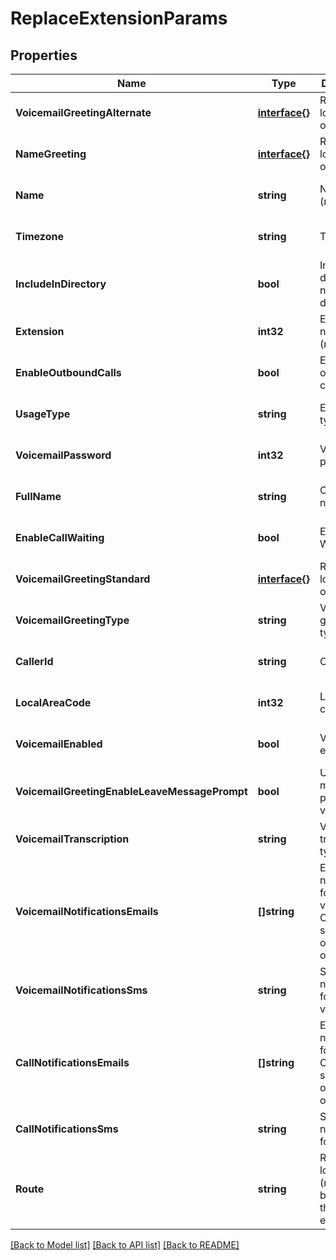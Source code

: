 # ReplaceExtensionParams

## Properties
Name | Type | Description | Notes
------------ | ------------- | ------------- | -------------
**VoicemailGreetingAlternate** | [**interface{}**](interface{}.md) | Recording lookup object | [optional] [default to null]
**NameGreeting** | [**interface{}**](interface{}.md) | Recording lookup object | [optional] [default to null]
**Name** | **string** | Name (required) | [optional] [default to null]
**Timezone** | **string** | Timezone | [optional] [default to null]
**IncludeInDirectory** | **bool** | Include in dial-by-name directory | [optional] [default to null]
**Extension** | **int32** | Extension number (required) | [optional] [default to null]
**EnableOutboundCalls** | **bool** | Enable outgoing calls | [optional] [default to null]
**UsageType** | **string** | Extension type | [optional] [default to null]
**VoicemailPassword** | **int32** | Voicemail password | [optional] [default to null]
**FullName** | **string** | Contact name | [optional] [default to null]
**EnableCallWaiting** | **bool** | Enable Call Waiting | [optional] [default to null]
**VoicemailGreetingStandard** | [**interface{}**](interface{}.md) | Recording lookup object | [optional] [default to null]
**VoicemailGreetingType** | **string** | Voicemail greeting type | [optional] [default to null]
**CallerId** | **string** | Caller ID | [optional] [default to null]
**LocalAreaCode** | **int32** | Local area code | [optional] [default to null]
**VoicemailEnabled** | **bool** | Voicemail enabled | [optional] [default to null]
**VoicemailGreetingEnableLeaveMessagePrompt** | **bool** | Use leave message prompt after voicemail | [optional] [default to null]
**VoicemailTranscription** | **string** | Voicemail transcription type | [optional] [default to null]
**VoicemailNotificationsEmails** | **[]string** | Email notifications for voicemails. Can be a single email or an array of emails | [optional] [default to null]
**VoicemailNotificationsSms** | **string** | SMS notifications for voicemails | [optional] [default to null]
**CallNotificationsEmails** | **[]string** | Email notifications for calls. Can be a single email or an array of emails | [optional] [default to null]
**CallNotificationsSms** | **string** | SMS notifications for calls | [optional] [default to null]
**Route** | **string** | Route object lookup (must belong to this extension) | [optional] [default to null]

[[Back to Model list]](../README.md#documentation-for-models) [[Back to API list]](../README.md#documentation-for-api-endpoints) [[Back to README]](../README.md)


